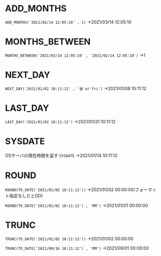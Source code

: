 # ADD_MONTHS
`ADD_MONTHS('2021/02/14 12:05:10' , 1)`
→2021/03/14 12:05:10
# MONTHS_BETWEEN
`MONTHS_BETWEEN('2021/03/14 12:05:10' , '2021/02/14 12:05:10')`
→1
# NEXT_DAY
`NEXT_DAY('2021/01/02 10:11:12' , '金'or'fri')`
→2021/01/08 10:11:12
# LAST_DAY
`LAST_DAY('2021/01/02 10:11:12')`
→2021/01/31 10:11:12
# SYSDATE
OSサーバの現在時間を返す
`SYSDATE`
→2021/01/14 10:11:12
# ROUND
`ROUND(TO_DATE('2021/01/02 10:11:12'))`
→2021/01/02 00:00:00(フォーマット指定なしだとDD)

`ROUND(TO_DATE('2021/01/02 10:11:12') , 'MM')`
→2021/01/01 00:00:00
# TRUNC
`TRUNC(TO_DATE('2021/01/02 10:11:12'))`
→2021/01/02 00:00:00

`TRUNC(TO_DATE('2021/09/16 10:11:12') , 'MM')`
→2021/09/01 00:00:00